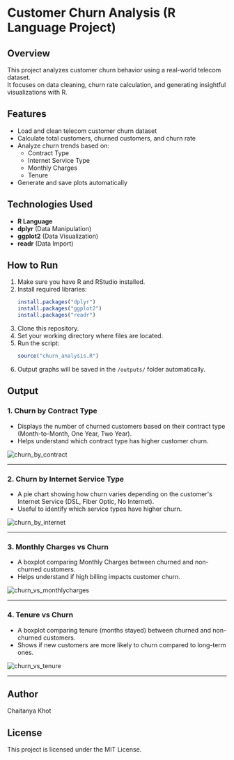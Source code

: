 # Customer Churn Analysis (R Language Project)

## Overview
This project analyzes customer churn behavior using a real-world telecom dataset.  
It focuses on data cleaning, churn rate calculation, and generating insightful visualizations with R.

## Features
- Load and clean telecom customer churn dataset
- Calculate total customers, churned customers, and churn rate
- Analyze churn trends based on:
  - Contract Type
  - Internet Service Type
  - Monthly Charges
  - Tenure
- Generate and save plots automatically

## Technologies Used
- **R Language**
- **dplyr** (Data Manipulation)
- **ggplot2** (Data Visualization)
- **readr** (Data Import)

## How to Run
1. Make sure you have R and RStudio installed.
2. Install required libraries:
   ```r
   install.packages("dplyr")
   install.packages("ggplot2")
   install.packages("readr")
   ```
3. Clone this repository.
4. Set your working directory where files are located.
5. Run the script:
   ```r
   source("churn_analysis.R")
   ```
6. Output graphs will be saved in the `/outputs/` folder automatically.

## Output

### 1. Churn by Contract Type
- Displays the number of churned customers based on their contract type (Month-to-Month, One Year, Two Year).
- Helps understand which contract type has higher customer churn.

![churn_by_contract](https://github.com/user-attachments/assets/be1b7747-7417-448b-8311-3f6660b6a0a0)

---

### 2. Churn by Internet Service Type
- A pie chart showing how churn varies depending on the customer's Internet Service (DSL, Fiber Optic, No Internet).
- Useful to identify which service types have higher churn.

![churn_by_internet](https://github.com/user-attachments/assets/ef7dfdbf-49ee-4bba-b733-78b22e080efe)

---

### 3. Monthly Charges vs Churn
- A boxplot comparing Monthly Charges between churned and non-churned customers.
- Helps understand if high billing impacts customer churn.

![churn_vs_monthlycharges](https://github.com/user-attachments/assets/bffd7320-501c-4562-8c69-7156271f6db3)

---

### 4. Tenure vs Churn
- A boxplot comparing tenure (months stayed) between churned and non-churned customers.
- Shows if new customers are more likely to churn compared to long-term ones.

![churn_vs_tenure](https://github.com/user-attachments/assets/62ea4806-7951-4d25-8f9d-67599210176c)

---

## Author
Chaitanya Khot

## License
This project is licensed under the MIT License.
